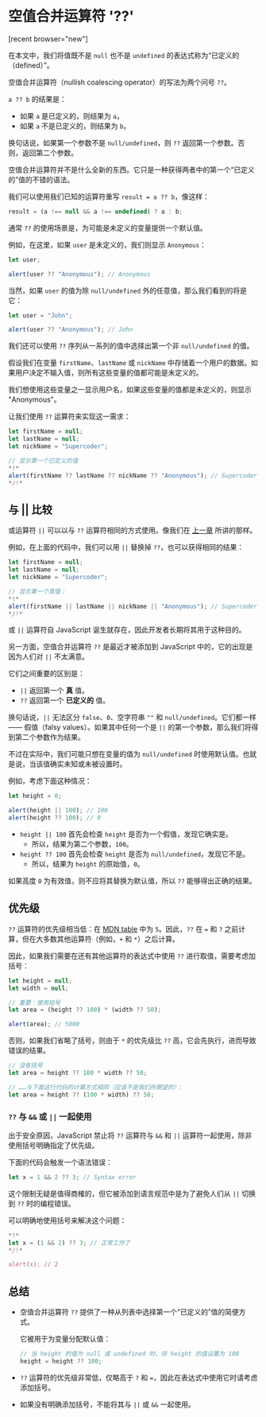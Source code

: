# 空值合并运算符 '??'

[recent browser="new"]

在本文中，我们将值既不是 `null` 也不是 `undefined` 的表达式称为“已定义的（defined）”。

空值合并运算符（nullish coalescing operator）的写法为两个问号 `??`。

`a ?? b` 的结果是：
- 如果 `a` 是已定义的，则结果为 `a`，
- 如果 `a` 不是已定义的，则结果为 `b`。


换句话说，如果第一个参数不是 `null/undefined`，则 `??` 返回第一个参数。否则，返回第二个参数。

空值合并运算符并不是什么全新的东西。它只是一种获得两者中的第一个“已定义的”值的不错的语法。

我们可以使用我们已知的运算符重写 `result = a ?? b`，像这样：

```js
result = (a !== null && a !== undefined) ? a : b;
```

通常 `??` 的使用场景是，为可能是未定义的变量提供一个默认值。

例如，在这里，如果 `user` 是未定义的，我们则显示 `Anonymous`：

```js run
let user;

alert(user ?? "Anonymous"); // Anonymous
```

当然，如果 `user` 的值为除 `null/undefined` 外的任意值，那么我们看到的将是它：

```js run
let user = "John";

alert(user ?? "Anonymous"); // John
```

我们还可以使用 `??` 序列从一系列的值中选择出第一个非 `null/undefined` 的值。

假设我们在变量 `firstName`、`lastName` 或 `nickName` 中存储着一个用户的数据。如果用户决定不输入值，则所有这些变量的值都可能是未定义的。

我们想使用这些变量之一显示用户名，如果这些变量的值都是未定义的，则显示 "Anonymous"。

让我们使用 `??` 运算符来实现这一需求：

```js run
let firstName = null;
let lastName = null;
let nickName = "Supercoder";

// 显示第一个已定义的值
*!*
alert(firstName ?? lastName ?? nickName ?? "Anonymous"); // Supercoder
*/!*
```

## 与 || 比较

或运算符 `||` 可以以与 `??` 运算符相同的方式使用。像我们在 [上一章](info:logical-operators#or-finds-the-first-truthy-value) 所讲的那样。

例如，在上面的代码中，我们可以用 `||` 替换掉 `??`，也可以获得相同的结果：

```js run
let firstName = null;
let lastName = null;
let nickName = "Supercoder";

// 显示第一个真值：
*!*
alert(firstName || lastName || nickName || "Anonymous"); // Supercoder
*/!*
```

或 `||` 运算符自 JavaScript 诞生就存在，因此开发者长期将其用于这种目的。

另一方面，空值合并运算符 `??` 是最近才被添加到 JavaScript 中的，它的出现是因为人们对 `||` 不太满意。

它们之间重要的区别是：
- `||` 返回第一个 **真** 值。
- `??` 返回第一个 **已定义的** 值。

换句话说，`||` 无法区分 `false`、`0`、空字符串 `""` 和 `null/undefined`。它们都一样 —— 假值（falsy values）。如果其中任何一个是 `||` 的第一个参数，那么我们将得到第二个参数作为结果。

不过在实际中，我们可能只想在变量的值为 `null/undefined` 时使用默认值。也就是说，当该值确实未知或未被设置时。

例如，考虑下面这种情况：

```js run
let height = 0;

alert(height || 100); // 100
alert(height ?? 100); // 0
```

- `height || 100` 首先会检查 `height` 是否为一个假值，发现它确实是。
    - 所以，结果为第二个参数，`100`。
- `height ?? 100` 首先会检查 `height` 是否为 `null/undefined`，发现它不是。
    - 所以，结果为 `height` 的原始值，`0`。

如果高度 `0` 为有效值，则不应将其替换为默认值，所以 `??` 能够得出正确的结果。

## 优先级

`??` 运算符的优先级相当低：在 [MDN table](https://developer.mozilla.org/en-US/docs/Web/JavaScript/Reference/Operators/Operator_Precedence#Table) 中为 `5`。因此，`??` 在 `=` 和 `?` 之前计算，但在大多数其他运算符（例如，`+` 和 `*`）之后计算。

因此，如果我们需要在还有其他运算符的表达式中使用 `??` 进行取值，需要考虑加括号：

```js run
let height = null;
let width = null;

// 重要：使用括号
let area = (height ?? 100) * (width ?? 50);

alert(area); // 5000
```

否则，如果我们省略了括号，则由于 `*` 的优先级比 `??` 高，它会先执行，进而导致错误的结果。

```js
// 没有括号
let area = height ?? 100 * width ?? 50;

// ……与下面这行代码的计算方式相同（应该不是我们所期望的）：
let area = height ?? (100 * width) ?? 50;
```

### `??` 与 `&&` 或 `||` 一起使用

出于安全原因，JavaScript 禁止将 `??` 运算符与 `&&` 和 `||` 运算符一起使用，除非使用括号明确指定了优先级。

下面的代码会触发一个语法错误：

```js run
let x = 1 && 2 ?? 3; // Syntax error
```

这个限制无疑是值得商榷的，但它被添加到语言规范中是为了避免人们从 `||` 切换到 `??` 时的编程错误。

可以明确地使用括号来解决这个问题：

```js run
*!*
let x = (1 && 2) ?? 3; // 正常工作了
*/!*

alert(x); // 2
```

## 总结

- 空值合并运算符 `??` 提供了一种从列表中选择第一个“已定义的”值的简便方式。

    它被用于为变量分配默认值：

    ```js
    // 当 height 的值为 null 或 undefined 时，将 height 的值设置为 100
    height = height ?? 100;
    ```

- `??` 运算符的优先级非常低，仅略高于 `?` 和 `=`，因此在表达式中使用它时请考虑添加括号。
- 如果没有明确添加括号，不能将其与 `||` 或 `&&` 一起使用。
